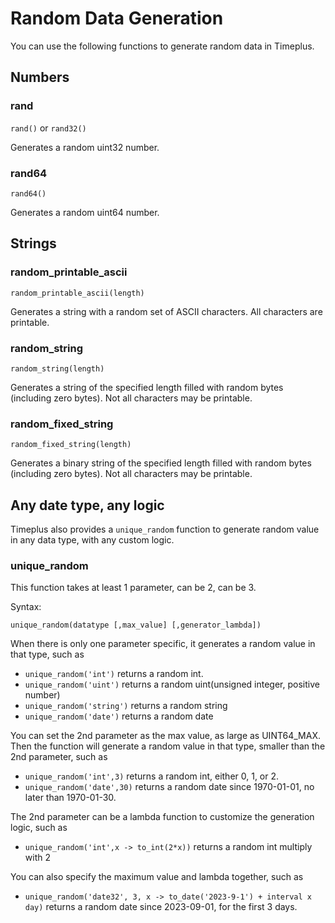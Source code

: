 # Random Data Generation

You can use the following functions to generate random data in Timeplus.

## Numbers

### rand

`rand()` or `rand32()`

Generates a random uint32 number.

### rand64

`rand64()`

Generates a random uint64 number.

## Strings

### random_printable_ascii

`random_printable_ascii(length)`

Generates a string with a random set of ASCII characters. All characters are printable.

### random_string

`random_string(length)`

Generates a string of the specified length filled with random bytes (including zero bytes). Not all characters may be printable.

### random_fixed_string

`random_fixed_string(length)`

Generates a binary string of the specified length filled with random bytes (including zero bytes). Not all characters may be printable.

## Any date type, any logic

Timeplus also provides a `unique_random` function to generate random value in any data type, with any custom logic.

### unique_random

This function takes at least 1 parameter, can be 2, can be 3.

Syntax:

`unique_random(datatype [,max_value] [,generator_lambda])`

When there is only one parameter specific, it generates a random value in that type, such as

* `unique_random('int')` returns a random int.
* `unique_random('uint')` returns a random uint(unsigned integer, positive number)
* `unique_random('string')` returns a random string
* `unique_random('date')` returns a random date

You can set the 2nd parameter as the max value, as large as UINT64_MAX. Then the function will generate a random value in that type, smaller than the 2nd parameter, such as

* `unique_random('int',3)` returns a random int, either 0, 1, or 2.
* `unique_random('date',30)` returns a random date since 1970-01-01, no later than 1970-01-30.

The 2nd parameter can be a lambda function to customize the generation logic, such as

* `unique_random('int',x -> to_int(2*x))` returns a random int multiply with 2

You can also specify the maximum value and lambda together, such as

* `unique_random('date32', 3, x -> to_date('2023-9-1') + interval x day)` returns a random date since 2023-09-01, for the first 3 days.
